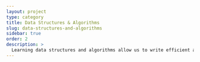 ```yaml
---
layout: project
type: category
title: Data Structures & Algorithms
slug: data-structures-and-algorithms
sidebar: true
order: 2
description: >
  Learning data structures and algorithms allow us to write efficient and optimized computer programs.
---
```

